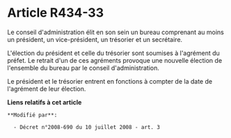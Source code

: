 # Article R434-33

Le conseil d'administration élit en son sein un bureau comprenant au moins un président, un vice-président, un trésorier et
un secrétaire.

L'élection du président et celle du trésorier sont soumises à l'agrément du préfet. Le retrait d'un de ces agréments provoque
une nouvelle élection de l'ensemble du bureau par le conseil d'administration.

Le président et le trésorier entrent en fonctions à compter de la date de l'agrément de leur élection.

**Liens relatifs à cet article**

	**Modifié par**:

	  - Décret n°2008-690 du 10 juillet 2008 - art. 3
